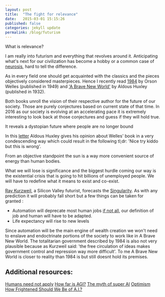 ```yaml
---
layout: post
title:  "The fight for relevance"
date:   2015-03-01 15:15:26
published: false
categories: jekyll update
permalink: /blog/futurism
---
```

What is relevance?

I am really into futurism and everything that revolves around it. Anticipating what's next for our civilization has become a hobby or a common case of [neurosis](https://en.wikipedia.org/wiki/Neurosis), hard to tell the difference.

As in every field one should get acquainted with the classics and the pieces objectively considered masterpieces. Hence I recently read [1984](https://en.wikipedia.org/wiki/Nineteen_Eighty-Four) by Orson Welles (published in 1949) and ['A Brave New World'](https://en.wikipedia.org/wiki/Brave_New_World) by Aldous Huxley (published in 1932).

Both books unroll the vision of their respective author for the future of our society. Those are purely conjectures based on current state of that time. In 2016 as our society is evolving at an accelerating pace it is extremely interesting to look back at those conjectures and guess if they will hold true.

It reveals a dystopian future where people are no longer bound

In this [letter](http://www.lettersofnote.com/2012/03/1984-v-brave-new-world.html) Aldous Huxley gives his opinion about Welles' book in a very condescending way which could result in the following tl;dr: 'Nice try kiddo but this is wrong'.

From an objective standpoint the sun is a way more convenient source of energy than human bodies.

What we will lose is significance and the biggest hurdle coming our way is the existential crisis that is going to hit billions of unemployed people. We will have to redefine what it means to exist and co-exist.

[Ray Kurzweil](http://wikipedia.com/ray_kurzweil), a Silicon Valley futurist, forecasts the [Singularity](https://en.wikipedia.org/wiki/Technological_singularity).
As with any prediction it will probably fall short but a few things can be taken for granted :
* Automation will deprecate most human jobs [if not all](https://youtu.be/gbj_NsgNe7A), our definition of job and human will have to be adapted.
* Life expectancy will rise to new levels

Since automation will be the main engine of wealth creation we won't need to enslave and endoctrinate portions of the society to work like in A Brave New World.
The totalitarian government described by 1984 is also not very plausible because as Kurzweil said: 'the free circulation of ideas makes government control and repression way more difficult'. To me A Brave New World is closer to reality than 1984 is but still doesnt hold its premises.

## Additional resources:
[Humans need not apply](https://youtu.be/7Pq-S557XQU)
[How far is AGI?](https://aeon.co/essays/how-close-are-we-to-creating-artificial-intelligence)
[The myth of super AI](https://www.wired.com/2017/04/the-myth-of-a-superhuman-ai/)
[Optimism](https://www.theguardian.com/environment/2017/nov/08/seven-megatrends-that-could-beat-global-warming-climate-change)
[How Frightened Should We Be of A.I.?](https://www.newyorker.com/magazine/2018/05/14/how-frightened-should-we-be-of-ai)